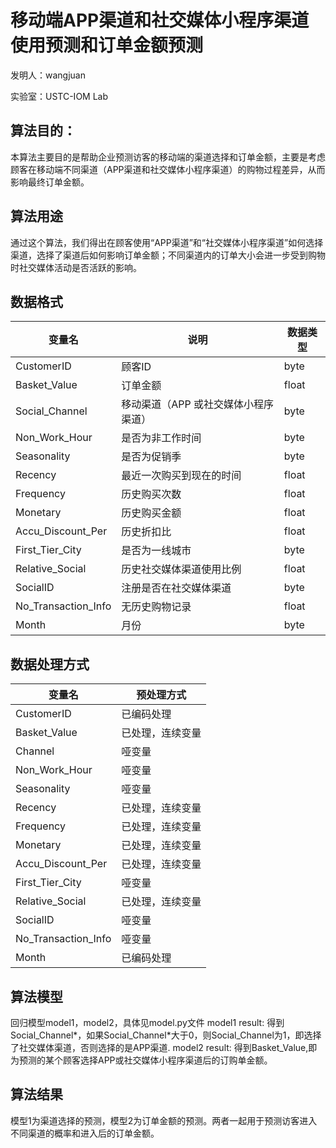

# 移动端APP渠道和社交媒体小程序渠道使用预测和订单金额预测

发明人：wangjuan

实验室：USTC-IOM Lab

## 算法目的：

本算法主要目的是帮助企业预测访客的移动端的渠道选择和订单金额，主要是考虑顾客在移动端不同渠道（APP渠道和社交媒体小程序渠道）的购物过程差异，从而影响最终订单金额。

## 算法用途

通过这个算法，我们得出在顾客使用“APP渠道”和“社交媒体小程序渠道”如何选择渠道，选择了渠道后如何影响订单金额；不同渠道内的订单大小会进一步受到购物时社交媒体活动是否活跃的影响。

## 数据格式

|     变量名                 |     说明                                    |     数据类型    |
|----------------------------|---------------------------------------------|-----------------|
|     CustomerID             |     顾客ID                                  |     byte        |
|     Basket_Value           |     订单金额                                |     float       |
|     Social_Channel         |     移动渠道（APP 或社交媒体小程序渠道）    |     byte        |
|     Non_Work_Hour          |     是否为非工作时间                        |     byte        |
|     Seasonality            |     是否为促销季                            |     byte        |
|     Recency                |     最近一次购买到现在的时间                |     float       |
|     Frequency              |     历史购买次数                            |     float       |
|     Monetary               |     历史购买金额                            |     float       |
|     Accu_Discount_Per      |     历史折扣比                              |     float       |
|     First_Tier_City        |     是否为一线城市                          |     byte        |
|     Relative_Social        |     历史社交媒体渠道使用比例                |     float       |
|     SocialID               |     注册是否在社交媒体渠道                  |     byte        |
|     No_Transaction_Info    |     无历史购物记录                          |     float       |
|     Month                  |     月份                                    |     byte        |


## 数据处理方式
|     变量名                 |     预处理方式          |
|----------------------------|-------------------------|
|     CustomerID             |     已编码处理          |
|     Basket_Value           |     已处理，连续变量    |
|     Channel                |     哑变量              |
|     Non_Work_Hour          |     哑变量              |
|     Seasonality            |     哑变量              |
|     Recency                |     已处理，连续变量    |
|     Frequency              |     已处理，连续变量    |
|     Monetary               |     已处理，连续变量    |
|     Accu_Discount_Per      |     已处理，连续变量    |
|     First_Tier_City        |     哑变量              |
|     Relative_Social        |     已处理，连续变量    |
|     SocialID               |     哑变量              |
|     No_Transaction_Info    |     哑变量              |
|     Month                  |     已编码处理          |



## 算法模型
  回归模型model1，model2，具体见model.py文件
  model1 result:
  得到Social_Channel*，如果Social_Channel*大于0，则Social_Channel为1，即选择了社交媒体渠道，否则选择的是APP渠道.
  model2 result:
  得到Basket_Value,即为预测的某个顾客选择APP或社交媒体小程序渠道后的订购单金额。

  
## 算法结果
  模型1为渠道选择的预测，模型2为订单金额的预测。两者一起用于预测访客进入不同渠道的概率和进入后的订单金额。
